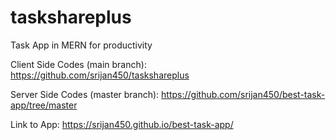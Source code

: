 # taskshareplus
Task App in MERN for productivity

Client Side Codes (main branch): https://github.com/srijan450/taskshareplus

Server Side Codes (master branch): https://github.com/srijan450/best-task-app/tree/master

Link to App: https://srijan450.github.io/best-task-app/

